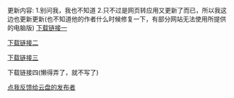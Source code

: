 更新内容:
1.别问我，我也不知道
2.只不过是网页转应用又更新了而已，所以我这边也更新更新(也不知道他的作者什么时候修复一下，有部分网站无法使用所提供的电脑版)
[下载链接一](https://pan.jl8.top/down.php/d6746f51a25c4694dd4806770b4d47b5.apk)

[下载链接二](https://fel.forxhr.top:2022/down.php/d6746f51a25c4694dd4806770b4d47b5.apk)

[下载链接三](http://localhost:5244/d/123%E4%BA%91%E7%9B%98/%E4%BA%91%E7%9B%98/A%E7%89%8832%E4%BD%8D/%E4%BA%91%E7%9B%98_1.2.apk?sign=uydu9caPbpe_uSqEuXMUW3gO5zreEr8WU5xi18Ii65I=:0)

下载链接四(懒得弄了，就不写了)

[点我反馈给云盘的发布者](https://mlink.cc/yunpan?utm_source=user_profile_share)
